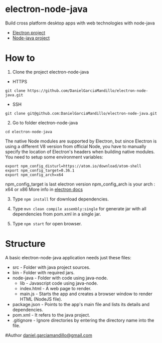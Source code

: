 # electron-node-java

Build cross platform desktop apps with web technologies with node-java

- [Electron project]
- [Node-java project]

# How to 

1) Clone the project electron-node-java

* HTTPS

```git clone https://github.com/DanielGarciaMandillo/electron-node-java.git```

* SSH

```git clone git@github.com:DanielGarciaMandillo/electron-node-java.git```

2) Go to folder electron-node-java

```cd electron-node-java```

The native Node modules are supported by Electron, but since Electron is using a different V8 version from official Node, you have to manually specify the location of Electron's headers when building native modules.
You need to setup some environment variables:

```
export npm_config_disturl=https://atom.io/download/atom-shell
export npm_config_target=0.36.1
export npm_config_arch=x64
``` 

npm_config_target is last electron version
npm_config_arch is your arch : x64 or x86
More info in [electron docs]

3) Type ```npm install``` for download dependencies.

4) Type ```mvn clean compile assembly:single``` for generate jar with all dependencies from pom.xml in a single jar.

5) Type  ```npm start``` for open browser.


# Structure

A basic electron-node-java application needs just these files:

* src - Folder with java project sources.
* bin - Folder with required jars.
* node-java - Folder with code using java-node.
	* lib - Javascript code using java-node.
	* index.html - A web page to render.
	* main.js - Starts the app and creates a browser window to render HTML (NodeJS file).
* package.json - Points to the app's main file and lists its details and dependencies.
* pom.xml - It refers to the java project.
* .gitignore - Ignore directories by entering the directory name into the file.
 
#Author
daniel.garciamandillo@gmail.com

[electron docs]: https://github.com/atom/electron/blob/master/docs/tutorial/using-native-node-modules.md
[Electron project]: https://github.com/mafintosh/electron-prebuilt
[Node-java project]: https://github.com/joeferner/node-java
